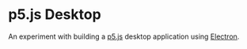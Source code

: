 # p5.js Desktop

An experiment with building a [p5.js][] desktop application using [Electron][].

[p5.js]: http://p5js.org "p5.js"
[Electron]: http://electron.atom.io
